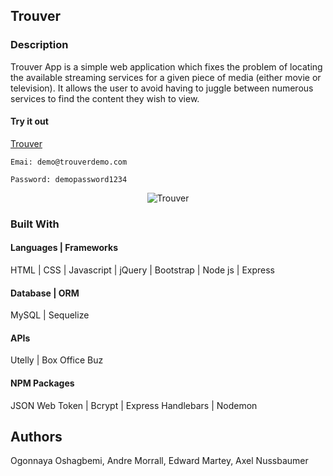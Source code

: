 ## Trouver

### Description

Trouver App is a simple web application which fixes the problem of locating the available streaming services for a given piece of media (either movie or television). It allows the user to avoid having to juggle between numerous services to find the content they wish to view.

#### Try it out

[Trouver](http://https://obscure-depths-57461.herokuapp.com/)

```Emai: demo@trouverdemo.com```

```Password: demopassword1234```

<p align="center">
  <img alt='Trouver' src="https://github.com/Ogonnaya/P2-Heroku/blob/master/public/assets/trouver.jpg"></br>
</p>

### Built With

#### Languages | Frameworks

HTML | CSS | Javascript | jQuery | Bootstrap | Node js | Express

#### Database | ORM

MySQL | Sequelize

#### APIs

Utelly | Box Office Buz

#### NPM Packages

JSON Web Token | Bcrypt | Express Handlebars | Nodemon

## Authors

Ogonnaya Oshagbemi, Andre Morrall, Edward Martey, Axel Nussbaumer
